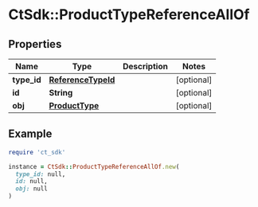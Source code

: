 # CtSdk::ProductTypeReferenceAllOf

## Properties

| Name | Type | Description | Notes |
| ---- | ---- | ----------- | ----- |
| **type_id** | [**ReferenceTypeId**](ReferenceTypeId.md) |  | [optional] |
| **id** | **String** |  | [optional] |
| **obj** | [**ProductType**](ProductType.md) |  | [optional] |

## Example

```ruby
require 'ct_sdk'

instance = CtSdk::ProductTypeReferenceAllOf.new(
  type_id: null,
  id: null,
  obj: null
)
```

